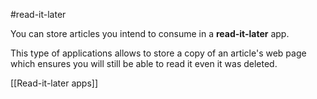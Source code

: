 #read-it-later 

You can store articles you intend to consume in a **read-it-later** app.

This type of applications allows to store a copy of an article's web page which ensures you will still be able to read it even it was deleted.

[[Read-it-later apps]]